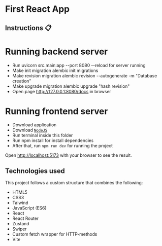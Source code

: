<div>
  <h1>First React App</h1>
</div>

## Instructions 📋

# Running backend server
- Run uvicorn src.main:app --port 8080 --reload for server running
- Make init migration alembic init migrations
- Make revision migration alembic revision --autogenerate -m "Database creation"
- Make upgrade migration alembic upgrade "hash revision"
- Open page http://127.0.0.1:8080/docs in browser

# Running frontend server
- Download application
- Download [`NodeJS`](https://nodejs.org/en)
- Run terminal inside this folder
- Run npm install for install dependencies
- After that, run `npm run dev` for running the project

Open [http://localhost:5173](http://localhost:5173) with your browser to see the result.

## Technologies used

This project follows a custom structure that combines the following:

- HTML5
- CSS3
- Taiwind
- JavaScript (ES6)
- React
- React Router
- Zustand
- Swiper
- Custom fetch wrapper for HTTP-methods
- Vite
